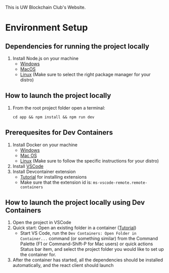 This is UW Blockchain Club's Website.

# Environment Setup
## Dependencies for running the project locally
1. Install Node.js on your machine
    - [Windows](https://nodejs.org/en/download/)
    - [MacOS](https://changelog.com/posts/install-node-js-with-homebrew-on-os-x)
    - [Linux](https://nodejs.org/en/download/package-manager/) (Make sure to select the right package manager for your distro)

## How to launch the project locally
1. From the root project folder open a terminal:

    ```cd app && npm install && npm run dev```
## Prerequesites for Dev Containers
1. Install Docker on your machine
    - [Windows](https://docs.docker.com/desktop/install/windows-install/)
    - [Mac OS](https://docs.docker.com/desktop/install/mac-install/)
    - [Linux](https://docs.docker.com/desktop/install/linux-install/) (Make sure to follow the specific instructions for your distro)
2. Install [VSCode](https://code.visualstudio.com/docs/setup/setup-overview)
3. Install Devcontainer extension
    - [Tutorial](https://code.visualstudio.com/docs/editor/extension-marketplace) for installing extensions
    - Make sure that the extension id is: ```ms-vscode-remote.remote-containers```

## How to launch the project locally using Dev Containers
1. Open the project in VSCode
2. Quick start: Open an existing folder in a container ([Tutorial](https://code.visualstudio.com/docs/devcontainers/containers))
    - Start VS Code, run the ```Dev Containers: Open Folder in Container...``` command (or something similar) from the Command Palette (F1 or Command-Shift-P for Mac users) or quick actions Status bar item, and select the project folder you would like to set up the container for.
3. After the container has started, all the dependencies should be installed automatically, and the react client should launch